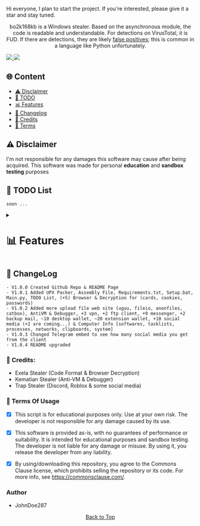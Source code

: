 Hi everyone, I plan to start the project. If you're interested, please give it a star and stay tuned.

<p align="center">
  bo2k168kb is a Windows stealer. Based on the asynchronous module, the code is readable and understandable. For detections on VirusTotal, it is FUD. If there are detections, they are likely <a href="https://en.wikipedia.org/wiki/False_positives_and_false_negatives">false positives</a>; this is common in a language like Python unfortunately.
</p>

<a href="https://t.me/bo2k168kb/">
<img src="https://img.shields.io/badge/telegram-2CA5E0?style=for-the-badge&logo=telegram&logoColor=white">
</a>
<a href="https://discord.com/users/1221728197390106657">
<img src="https://img.shields.io/badge/discord-5865F2?style=for-the-badge&logo=discord&logoColor=white">
</a>

## <a id="content"></a>🌐 Content
- [⚠️ Disclaimer](#disclaimer)
- [📝 TODO](#todolist)
- [📊 Features](#features)
- [💭 Changelog](#changelog)
- [👤 Credits](#credits)
- [💼 Terms](#terms)

## <a id="disclaimer"></a>⚠️ Disclaimer
I'm not responsible for any damages this software may cause after being acquired. 
This software was made for personal **education** and **sandbox testing** purposes

## <a id="todolist"></a>📝 TODO List

```
soon ...
```


<details>
  <summary><h1><a id="features"></a>📊 Features</h1></summary>

  <details>
    <summary>Browsers (10)</summary>
    
    <details>
      <summary>Browsers Names</summary>
        Chromium<br>
        Edge<br>
        Brave<br>
        Chrome<br>
        Epic Privacy<br>
        Iridium<br>
        Opera (gx)<br>
        Opera<br>
        Yandex<br>
        Vivaldi<br>
    </details>
  
    <details>
      <summary>Passwords Managers</summary>
        1Password<br>
        NordPass<br>
        DashLane<br>
        Bitwarden<br>
        RoboForm<br>
        Keeper<br>
        MultiPassword<br>
        KeePassXC<br>
        LastPass<br>
        Trezor<br>
    
    </details>
  
    <details>
      <summary>2FA Codes Extensions</summary>
        GAuthAuthenticator<br>
        EOSAuthenticator<br>
        Authy<br>
        Authenticator<br>
    
    </details>
    
    - passwords
    - credit cards
    - cookies
    - autofills
  </details>
  
  -----
  
  <details>
    <summary>Wallets (10)</summary>
    
    <details>
      <summary>Wallets Extensions</summary>
          (3) MetaMask<br>
          (2) Ronin Wallet<br>
          Exodus<br>
          Trust Wallet<br>
          Binance<br>
          CoinBase<br>
          TON<br>
    </details>
  
    <details>
      <summary>Wallets Desktop</summary>
          Exodus<br>
          Atomic<br>
          Bitcoin<br>
          Bytecoin<br>
          Coinomi<br>
          Dash<br>
          WalletWasabi<br>
          Electrum<br>
      
    </details>
  </details>
  
  -----
  
  <details>
    <summary>Social Medias (+12)</summary>
    
    <details>
      <summary>Roblox Account</summary>
        username<br>
        display name<br>
        profile url<br>
        robux<br>
        rap<br>
        is premium<br>
        creation date<br>
        friends lists<br>
        cookie bypass<br>
    </details>
    
    <details>
      <summary>Twitch Account</summary>
        Username<br>
        Display Name<br>
        Profile URL<br>
        Email<br>
        Has Prime<br>
        Is Partner<br>
        Language<br>
        Bits Balance<br>
        Followers Count<br>
    </details>
    
    <details>
      <summary>Twitter Account</summary>
        Username<br>
        Screen Name<br>
        Profile URL<br>
        Followers Count<br>
        Following Count<br>
        Tweets Count<br>
        Is Verified<br>
        Created At<br>
        Biography<br>
        Cookie<br>
    </details>
    
    <details>
      <summary>TikTok Account</summary>
      - Username
      - Profile URL
      - Email
      - Phone Number
      - Coins
      - Creation Date
      - Profile Picture URL
      - Subscribers Count
      
    </details>
    
    <details>
      <summary>Spotify Account</summary>
      - Username
      - Display Name
      - Profile URL
      - Email
      - Playlist Count
      - Followers Count
      - Subscription Type
      - Profile Picture URL
      
    </details>
    
    <details>
      <summary>Instagram Account</summary>
      - Username
      - Full Name
      - Profile URL
      - Biography
      - Email
      - Is Verified
      - Followers Count
      - Following Count
      - Profile Picture URL
      
    </details>
    
    <details>
      <summary>Guilded Account</summary>
      - Username
      - Profile URL
      - Email
      - Global Username
      - Subdomain
      - Join Date
      - Biography
      - Profile Picture URL
      - Social Connections
      
    </details>
    
    <details>
      <summary>Patreon Account</summary>
      - Username
      - Profile URL
      - Email
      - Is Email Verified
      - Currency
      - Profile Picture URL
      - Biography
      - Social Connections
      - URL
      
    </details>
    
    <details>
      <summary>Riot User</summary>
      - Username
      - Email
      - Region
      - Locale
      - Country
      - MFA Verified
      
    </details>
    
    <details>
      <summary>Steal User</summary>
      - Username
      - Email
      - Profile URL
      - Comments Karma
      - Total Karma
      - Coins
      - Is Moderator
      - Is Gold
      - Is Suspended
      - Profile Picture URL
    </details>
  </details>
  
  -----
  
  <details>
    <summary>Messengers</summary>
    
    <details>
      <summary>Discord Messenger</summary>
      <ul>
        <li>Token</li>
        <li>Profile Picture</li>
        <li>Display Name</li>
        <li>Username</li>
        <li>User ID</li>
        <li>Creation Date</li>
      </ul>
      <details>
        <summary>Billing</summary>
        <ul>
          <li>Credit Card</li>
          <li>PayPal</li>
          <li>CashApp</li>
        </ul>
      </details>
      <ul>
        <li>Nitro Type</li>
        <li>Boost Badge Time</li>
        <li>Biography</li>
        <li>Is NSFW</li>
        <li>Badges</li>
        <li>Friends</li>
        <li>Guilds</li>
        <li>Gifts</li>
        <li>Backup Codes</li>
      </ul>
    </details>
    
    <details>
      <summary>Telegram Messenger</summary>
      <!-- Information for Telegram Messenger -->
    </details>
    
    <details>
      <summary>Tox Messenger</summary>
      <!-- Information for Tox Messenger -->
    </details>
    
    <details>
      <summary>Element Messenger</summary>
      <!-- Information for Element Messenger -->
    </details>
    
    <details>
      <summary>Skype Messenger</summary>
      <!-- Information for Skype Messenger -->
    </details>
    
    <details>
      <summary>Signal Messenger</summary>
      <!-- Information for Signal Messenger -->
    </details>
    
    <details>
      <summary>WhatsApp Messenger</summary>
      <!-- Information for WhatsApp Messenger -->
    </details>
    
    <details>
      <summary>Pidgin Messenger</summary>
      <!-- Information for Pidgin Messenger -->
    </details>
    
    <details>
      <summary>Viber Messenger</summary>
      <!-- Information for Viber Messenger -->
    </details>
  </details>
  
  -----
  
  <details>
    <summary>Backup Mail</summary>
    <ul>
      <li>Mailbird</li>
      <li>Thunderbird</li>
    </ul>
  </details>
  
  -----
  
  <details>
    <summary>VPN Session</summary>
    <ul>
      <li>Proton VPN</li>
      <li>Open VPN</li>
      <li>Surfshark VPN</li>
    </ul>
  </details>
  
  -----
  
  <details>
    <summary>FTP Client</summary>
    <ul>
      <li>FileZilla</li>
      <li>WinSCP</li>
    </ul>
  </details>
  
  -----
  
  <details>
    <summary>Computer Info</summary>
    <ul>
      <li>System Info</li>
      <li>Processes Info</li>
      <li>TaskLists Info</li>
      <li>Clipboards Info</li>
      <li>Installed Softwares</li>
      <li>Networks Info</li>
    </ul>
  </details>
  
  -----
  
  <details>
    <summary>UploadFile (+5)</summary>
    <ul>
      <li>GoFile</li>
      <li>FileIo</li>
      <li>AnonFiles</li>
      <li>Uguu</li>
      <li>CatBox</li>
    </ul>
  </details>
  
  -----
  
  - Send logs to Telegram
  - AntiVM & Debugger
</details>


## <a id="changelog"></a>💭 ChangeLog

```
- V1.0.0 Created Github Repo & README Page
- V1.0.1 Added UPX Packer, Assembly File, Requirements.txt, Setup.bat, Main.py, TODO List, (+5) Browser & Decryption for (cards, cookies, passwords)
- V1.0.2 Added more upload file web site (uguu, fileio, anonfiles, catbox), AntiVM & Debugger, +3 vpn, +2 ftp client, +9 messenger, +2 backup mail, ~10 desktop wallet, ~20 extension wallet, +10 social media (+2 are coming...) & Computer Info [softwares, tasklists, processes, networks, clipboards, system]
- V1.0.3 Changed Telegram embed to see how many social media you get from the client
- V1.0.4 README upgraded
```

### <a id="forkedfrom"></a>👤 Credits:
- Exela Stealer (Code Format & Browser Decryption)
- Kematian Stealer (Anti-VM & Debugger)
- Trap Stealer (Discord, Roblox & some social media)

### <a id="terms"></a>💼 Terms Of Usage
- [x] This script is for educational purposes only. Use at your own risk. The developer is not responsible for any damage caused by its use.

- [x] This software is provided as-is, with no guarantees of performance or suitability. It is intended for educational purposes and sandbox testing. The developer is not liable for any damage or misuse. By using it, you release the developer from any liability.

- [x] By using/downloading this repository, you agree to the Commons Clause license, which prohibits selling the repository or its code. For more info, see https://commonsclause.com/.

### Author
- JohnDoe287

<p align="center">
  <a href=#top>Back to Top</a>
</p>
